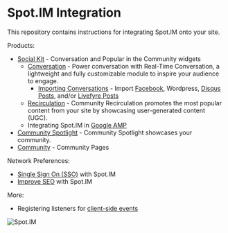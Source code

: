 # Spot.IM Integration

This repository contains instructions for integrating Spot.IM onto your site.

Products: 
* [Social Kit](social-kit/README.md) - Conversation and Popular in the Community widgets
    * [Conversation](conversation/README.md) - Power conversation with Real-Time Conversation, a lightweight and fully customizable module to inspire your audience to engage.
        * [Importing Conversations](social-kit/README.md#Integrations) - Import [Facebook](social-kit/README.md#facebook), Wordpress, [Disqus Posts](social-kit/README.md#disqus), and/or [Livefyre Posts](conversation/import-posts/livefyre-import/README.md)
    * [Recirculation](recirculation/README.md) - Community Recirculation promotes the most popular content from your site by showcasing user-generated content (UGC).
    * Integrating Spot.IM in [Google AMP](google-amp/README.md)
* [Community Spotlight](spotlight/README.md) - Community Spotlight showcases your community.
* [Community](community/README.md) - Community Pages

Network Preferences:
* [Single Sign On (SSO)](api/single-sign-on/README.md) with Spot.IM
* [Improve SEO](seo/README.md) with Spot.IM


More: 
* Registering listeners for [client-side events](api/js-events/README.md)


![Spot.IM](banner.png)